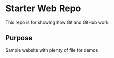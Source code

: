 # Starter Web Repo

This repo is for showing how Git and GitHub work

## Purpose

Sample website with plenty of file for demos
